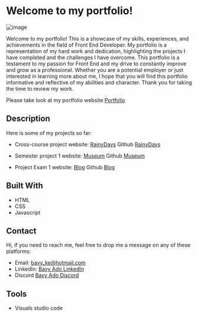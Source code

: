 # Welcome to my portfolio!

![image](https://avatars.githubusercontent.com/u/85221462?v=4)

Welcome to my portfolio! This is a showcase of my skills, experiences, and achievements in the field of Front End Developer. My portfolio is a representation of my hard work and dedication, highlighting the projects I have completed and the challenges I have overcome. This portfolio is a testament to my passion for Front End and my drive to constantly improve and grow as a professional. Whether you are a potential employer or just interested in learning more about me, I hope that you will find this portfolio informative and reflective of my abilities and character. Thank you for taking the time to review my work. 

Please take look at my portfolio website [Portfolio](https://glistening-bunny-7558e1.netlify.app/)

## Description

Here is some of my projects so far:
- Cross-course project website: [RainyDays](https://elated-poitras-26e452.netlify.app/index.html) Github [RainyDays](https://github.com/Bavy89/HTML-CSS-CA-Assignment_Bavy-Rainydays.git)

- Semester project 1 website: [Museum](https://trusting-borg-d28da2.netlify.app/) Github [Museum](https://github.com/Bavy89/Semester-project-1_Bavy-Ado.git)

- Project Exam 1 website: [Blog](https://grand-horse-ca0eca.netlify.app/index.html) Github [Blog](https://github.com/Bavy89/projectexamblog.git)

## Built With

- HTML
- CSS
- Javascript

## Contact

Hi, if you need to reach me, feel free to drop me a message on any of these platforms:

- Email: bavy_ke@hotmail.com
- LinkedIn: [Bavy Ado LinkedIn](https://linkedin.com/in/bavy-ado-877912114)
- Discord [Bavy Ado Discord](https://discord.com/users/<820696686832779284>)


## Tools

- Visuals studio code
